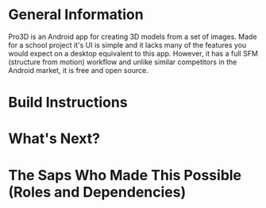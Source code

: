 # General Information

Pro3D is an Android app for creating 3D models from a set of images. Made for a school project it's UI is simple and it lacks many of the features you would expect on a desktop equivalent to this app. However, it has a full SFM (structure from motion) workflow and unlike similar competitors in the Android market, it is free and open source.

# Build Instructions

# What's Next?

# The Saps Who Made This Possible (Roles and Dependencies)
